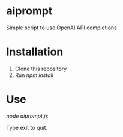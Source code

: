 # aiprompt

Simple script to use OpenAI API completions

# Installation

1. Clone this repository
2. Run *npm install*

# Use

*node aiprompt.js*

Type exit to quit.
